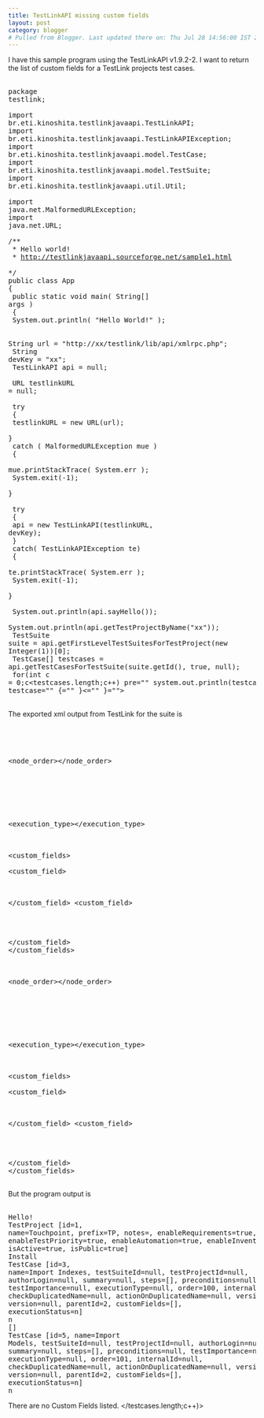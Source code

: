 ```yaml
---
title: TestLinkAPI missing custom fields
layout: post
category: blogger
# Pulled from Blogger. Last updated there on: Thu Jul 28 14:56:00 IST 2011
---
```

I have this sample program using the TestLinkAPI v1.9.2-2. I want to return the list of custom fields for a TestLink projects test cases.<br /><br /><pre class="brush: java; ruler: true;">package testlink;<br /><br />import br.eti.kinoshita.testlinkjavaapi.TestLinkAPI;<br />import br.eti.kinoshita.testlinkjavaapi.TestLinkAPIException;<br />import br.eti.kinoshita.testlinkjavaapi.model.TestCase;<br />import br.eti.kinoshita.testlinkjavaapi.model.TestSuite;<br />import br.eti.kinoshita.testlinkjavaapi.util.Util;<br /><br />import java.net.MalformedURLException;<br />import java.net.URL;<br /><br />/**<br /> * Hello world!<br /> *        http://testlinkjavaapi.sourceforge.net/sample1.html<br /> */<br />public class App <br />{<br />    public static void main( String[] args )<br />    {<br />        System.out.println( "Hello World!" );<br /><br />        String url = "http://xx/testlink/lib/api/xmlrpc.php";<br />        String devKey = "xx";<br />        TestLinkAPI api = null;<br /><br />        URL testlinkURL = null;<br /><br />        try<br />        {<br />                testlinkURL = new URL(url);<br />        }<br />        catch ( MalformedURLException mue )<br />        {<br />                mue.printStackTrace( System.err );<br />                System.exit(-1);<br />        }<br /><br />        try<br />        {<br />                api = new TestLinkAPI(testlinkURL, devKey);<br />        }<br />        catch( TestLinkAPIException te)<br />        {<br />                te.printStackTrace( System.err );<br />                System.exit(-1);<br />        }<br /><br />        System.out.println(api.sayHello());<br />        System.out.println(api.getTestProjectByName("xx"));<br />        TestSuite suite = api.getFirstLevelTestSuitesForTestProject(new Integer(1))[0];<br />        TestCase[] testcases = api.getTestCasesForTestSuite(suite.getId(), true, null);<br />        for(int c = 0;c<testcases.length;c++) pre="" system.out.println(testcase);="" testcase="" {="" }<="" }=""><br /></pre><br />The exported xml output from TestLink for the suite is<br /><br /><pre class="brush: xml"><testcases><br /><testcase internalid="3" name="Import Indexes"><br />	<node_order></node_order><br />	<externalid></externalid><br />	<version></version><br />	<summary></summary><br />	<preconditions></preconditions><br />	<execution_type></execution_type><br />	<importance></importance><br /><br /><custom_fields><br />	<custom_field><br />		<name></name><br />		<value></value><br />	</custom_field>	<custom_field><br />		<name></name><br />		<value></value><br />	</custom_field><br /></custom_fields></testcase><br /><br /><testcase internalid="5" name="Import Models"><br />	<node_order></node_order><br />	<externalid></externalid><br />	<version></version><br />	<summary></summary><br />	<preconditions></preconditions><br />	<execution_type></execution_type><br />	<importance></importance><br /><br /><custom_fields><br />	<custom_field><br />		<name></name><br />		<value></value><br />	</custom_field>	<custom_field><br />		<name></name><br />		<value></value><br />	</custom_field><br /></custom_fields></testcase><br /></testcases><br /></pre>But the program output is<br /><br /><pre class="brush: bash">Hello!<br />TestProject [id=1, name=Touchpoint, prefix=TP, notes=, enableRequirements=true, enableTestPriority=true, enableAutomation=true, enableInventory=true, isActive=true, isPublic=true]<br />Install<br />TestCase [id=3, name=Import Indexes, testSuiteId=null, testProjectId=null, authorLogin=null, summary=null, steps=[], preconditions=null, testImportance=null, executionType=null, order=100, internalId=null, checkDuplicatedName=null, actionOnDuplicatedName=null, versionId=2, version=null, parentId=2, customFields=[], executionStatus=n]<br />n<br />[]<br />TestCase [id=5, name=Import Models, testSuiteId=null, testProjectId=null, authorLogin=null, summary=null, steps=[], preconditions=null, testImportance=null, executionType=null, order=101, internalId=null, checkDuplicatedName=null, actionOnDuplicatedName=null, versionId=2, version=null, parentId=2, customFields=[], executionStatus=n]<br />n<br /></pre>There are no Custom Fields listed.  </testcases.length;c++)></pre>
